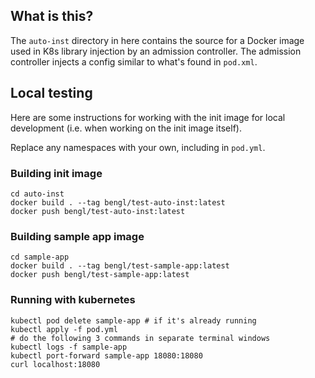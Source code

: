 ## What is this?

The `auto-inst` directory in here contains the source for a Docker image used in
K8s library injection by an admission controller. The admission controller
injects a config similar to what's found in `pod.xml`.

## Local testing

Here are some instructions for working with the init image for local
development (i.e. when working on the init image itself).

Replace any namespaces with your own, including in `pod.yml`.

### Building init image

```
cd auto-inst
docker build . --tag bengl/test-auto-inst:latest
docker push bengl/test-auto-inst:latest
```

### Building sample app image

```
cd sample-app
docker build . --tag bengl/test-sample-app:latest
docker push bengl/test-sample-app:latest
```

### Running with kubernetes

```
kubectl pod delete sample-app # if it's already running
kubectl apply -f pod.yml
# do the following 3 commands in separate terminal windows
kubectl logs -f sample-app
kubectl port-forward sample-app 18080:18080
curl localhost:18080
```
